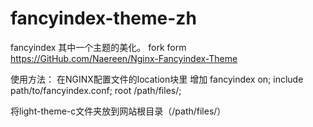 # fancyindex-theme-zh
fancyindex 其中一个主题的美化。
fork form https://GitHub.com/Naereen/Nginx-Fancyindex-Theme


使用方法：
在NGINX配置文件的location块里 增加
 fancyindex on;
 include path/to/fancyindex.conf;
 root /path/files/;

 将light-theme-c文件夹放到网站根目录（/path/files/）
 
